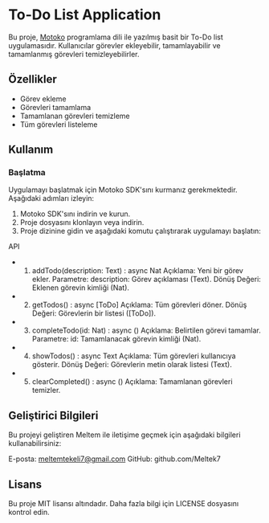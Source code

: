 # To-Do List Application

Bu proje, [Motoko](https://sdk.dfinity.org/docs/developers-guide/motoko/overview.html) programlama dili ile yazılmış basit bir To-Do list uygulamasıdır. Kullanıcılar görevler ekleyebilir, tamamlayabilir ve tamamlanmış görevleri temizleyebilirler.

## Özellikler

- Görev ekleme
- Görevleri tamamlama
- Tamamlanan görevleri temizleme
- Tüm görevleri listeleme

## Kullanım

### Başlatma

Uygulamayı başlatmak için Motoko SDK'sını kurmanız gerekmektedir. Aşağıdaki adımları izleyin:

1. Motoko SDK'sını indirin ve kurun.
2. Proje dosyasını klonlayın veya indirin.
3. Proje dizinine gidin ve aşağıdaki komutu çalıştırarak uygulamayı başlatın:

API
- 1. addTodo(description: Text) : async Nat
Açıklama: Yeni bir görev ekler.
Parametre:
description: Görev açıklaması (Text).
Dönüş Değeri: Eklenen görevin kimliği (Nat).
- 2. getTodos() : async [ToDo]
Açıklama: Tüm görevleri döner.
Dönüş Değeri: Görevlerin bir listesi ([ToDo]).
- 3. completeTodo(id: Nat) : async ()
Açıklama: Belirtilen görevi tamamlar.
Parametre:
id: Tamamlanacak görevin kimliği (Nat).
- 4. showTodos() : async Text
Açıklama: Tüm görevleri kullanıcıya gösterir.
Dönüş Değeri: Görevlerin metin olarak listesi (Text).
- 5. clearCompleted() : async ()
Açıklama: Tamamlanan görevleri temizler.

## Geliştirici Bilgileri
Bu projeyi geliştiren Meltem ile iletişime geçmek için aşağıdaki bilgileri kullanabilirsiniz:

E-posta: meltemtekeli7@gmail.com
GitHub: github.com/Meltek7

## Lisans
Bu proje MIT lisansı altındadır. Daha fazla bilgi için LICENSE dosyasını kontrol edin.
